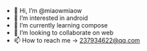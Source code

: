 - 👋 Hi, I’m @miaowmiaow
- 👀 I’m interested in android
- 🌱 I’m currently learning compose
- 💞️ I’m looking to collaborate on web
- 📫 How to reach me -> <237934622@qq.com>

<!---
miaowmiaow/miaowmiaow is a ✨ special ✨ repository because its `README.md` (this file) appears on your GitHub profile.
You can click the Preview link to take a look at your changes.
--->
